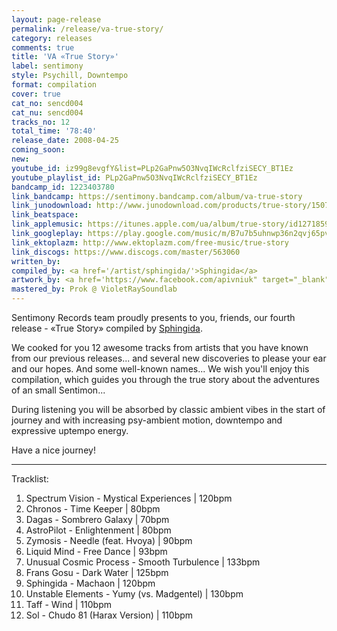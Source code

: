 ```yaml
---
layout: page-release
permalink: /release/va-true-story/
category: releases
comments: true
title: 'VA «True Story»'
label: sentimony
style: Psychill, Downtempo
format: compilation
cover: true
cat_no: sencd004
cat_nu: sencd004
tracks_no: 12
total_time: '78:40'
release_date: 2008-04-25
coming_soon: 
new: 
youtube_id: iz99g8evgfY&list=PLp2GaPnw5O3NvqIWcRclfziSECY_BT1Ez
youtube_playlist_id: PLp2GaPnw5O3NvqIWcRclfziSECY_BT1Ez
bandcamp_id: 1223403780
link_bandcamp: https://sentimony.bandcamp.com/album/va-true-story
link_junodownload: http://www.junodownload.com/products/true-story/1507878-02
link_beatspace: 
link_applemusic: https://itunes.apple.com/ua/album/true-story/id1271859514?l=uk
link_googleplay: https://play.google.com/music/m/B7u7b5uhnwp36n2qvj65pvmx6yy?t=True_Story
link_ektoplazm: http://www.ektoplazm.com/free-music/true-story
link_discogs: https://www.discogs.com/master/563060
written_by: 
compiled_by: <a href='/artist/sphingida/'>Sphingida</a>
artwork_by: <a href='https://www.facebook.com/apivniuk" target="_blank" rel="noopener'>Anton Pivniuk</a>
mastered_by: Prok @ VioletRaySoundlab
---
```


Sentimony Records team proudly presents to you, friends, our fourth release - «True Story» compiled by <a href='/artist/sphingida/'>Sphingida</a>.

We cooked for you 12 awesome tracks from artists that you have known from our previous releases... and several new discoveries to please your ear and our hopes. And some well-known names... We wish you'll enjoy this compilation, which guides you through the true story about the adventures of an small Sentimon...

During listening you will be absorbed by classic ambient vibes in the start of journey and with increasing psy-ambient motion, downtempo and expressive uptempo energy.

Have a nice journey!

---
Tracklist:

01. Spectrum Vision - Mystical Experiences \| 120bpm
02. Chronos - Time Keeper \| 80bpm
03. Dagas - Sombrero Galaxy \| 70bpm
04. AstroPilot - Enlightenment \| 80bpm
05. Zymosis - Needle (feat. Hvoya) \| 90bpm
06. Liquid Mind - Free Dance \| 93bpm
07. Unusual Cosmic Process - Smooth Turbulence \| 133bpm
08. Frans Gosu - Dark Water \| 125bpm
09. Sphingida - Machaon \| 120bpm
10. Unstable Elements - Yumy (vs. Madgentel) \| 130bpm
11. Taff - Wind \| 110bpm
12. Sol - Chudo 81 (Harax Version) \| 110bpm

